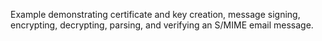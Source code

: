Example demonstrating certificate and key creation, message signing,
encrypting, decrypting, parsing, and verifying an S/MIME email message.
